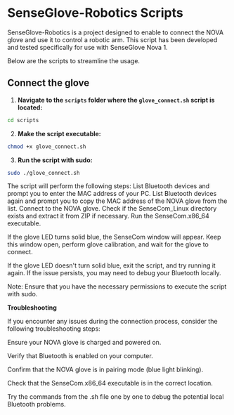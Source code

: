 # SenseGlove-Robotics Scripts

SenseGlove-Robotics is a project designed to enable to connect the NOVA glove and use it to control a robotic arm. This script has been developed and tested specifically for use with SenseGlove Nova 1.

Below are the scripts to streamline the usage.

## Connect the glove

1. **Navigate to the `scripts` folder where the `glove_connect.sh` script is located:**

```bash
cd scripts
```

2. **Make the script executable:**

```bash
chmod +x glove_connect.sh
```

3. **Run the script with sudo:**

```bash
sudo ./glove_connect.sh
```

The script will perform the following steps:
    List Bluetooth devices and prompt you to enter the MAC address of your PC.
    List Bluetooth devices again and prompt you to copy the MAC address of the NOVA glove from the list.
    Connect to the NOVA glove.
    Check if the SenseCom_Linux directory exists and extract it from ZIP if necessary.
    Run the SenseCom.x86_64 executable.

If the glove LED turns solid blue, the SenseCom window will appear. Keep this window open, perform glove calibration, and wait for the glove to connect.

If the glove LED doesn't turn solid blue, exit the script, and try running it again. If the issue persists, you may need to debug your Bluetooth locally.

Note: Ensure that you have the necessary permissions to execute the script with sudo.

**Troubleshooting**

If you encounter any issues during the connection process, consider the following troubleshooting steps:

Ensure your NOVA glove is charged and powered on.

Verify that Bluetooth is enabled on your computer.

Confirm that the NOVA glove is in pairing mode (blue light blinking).

Check that the SenseCom.x86_64 executable is in the correct location.

Try the commands from the .sh file one by one to debug the potential local Bluetooth problems.